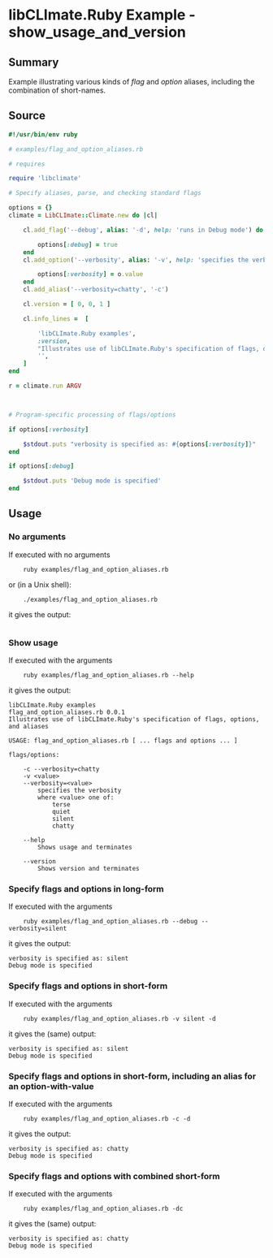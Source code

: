 # libCLImate.Ruby Example - **show_usage_and_version**

## Summary

Example illustrating various kinds of *flag* and *option* aliases, including the combination of short-names.

## Source

```ruby
#!/usr/bin/env ruby

# examples/flag_and_option_aliases.rb

# requires

require 'libclimate'

# Specify aliases, parse, and checking standard flags

options = {}
climate = LibCLImate::Climate.new do |cl|

	cl.add_flag('--debug', alias: '-d', help: 'runs in Debug mode') do

		options[:debug] = true
	end
	cl.add_option('--verbosity', alias: '-v', help: 'specifies the verbosity', values: [ 'terse', 'quiet', 'silent', 'chatty' ]) do |o, a|

		options[:verbosity] = o.value
	end
	cl.add_alias('--verbosity=chatty', '-c')

	cl.version = [ 0, 0, 1 ]

	cl.info_lines =  [

		'libCLImate.Ruby examples',
		:version,
		"Illustrates use of libCLImate.Ruby's specification of flags, options, and aliases",
		'',
	]
end

r = climate.run ARGV



# Program-specific processing of flags/options

if options[:verbosity]

	$stdout.puts "verbosity is specified as: #{options[:verbosity]}"
end

if options[:debug]

	$stdout.puts 'Debug mode is specified'
end
```

## Usage

### No arguments

If executed with no arguments

```
    ruby examples/flag_and_option_aliases.rb
```

or (in a Unix shell):

```
    ./examples/flag_and_option_aliases.rb
```

it gives the output:

```
```

### Show usage

If executed with the arguments

```
    ruby examples/flag_and_option_aliases.rb --help
```

it gives the output:

```
libCLImate.Ruby examples
flag_and_option_aliases.rb 0.0.1
Illustrates use of libCLImate.Ruby's specification of flags, options, and aliases

USAGE: flag_and_option_aliases.rb [ ... flags and options ... ]

flags/options:

	-c --verbosity=chatty
	-v <value>
	--verbosity=<value>
		specifies the verbosity
		where <value> one of:
			terse
			quiet
			silent
			chatty

	--help
		Shows usage and terminates

	--version
		Shows version and terminates
```

### Specify flags and options in long-form

If executed with the arguments

```
    ruby examples/flag_and_option_aliases.rb --debug --verbosity=silent
```

it gives the output:

```
verbosity is specified as: silent
Debug mode is specified
```

### Specify flags and options in short-form

If executed with the arguments

```
    ruby examples/flag_and_option_aliases.rb -v silent -d
```

it gives the (same) output:

```
verbosity is specified as: silent
Debug mode is specified
```

### Specify flags and options in short-form, including an alias for an option-with-value

If executed with the arguments

```
    ruby examples/flag_and_option_aliases.rb -c -d
```

it gives the output:

```
verbosity is specified as: chatty
Debug mode is specified
```

### Specify flags and options with combined short-form

If executed with the arguments

```
    ruby examples/flag_and_option_aliases.rb -dc
```

it gives the (same) output:

```
verbosity is specified as: chatty
Debug mode is specified
```

